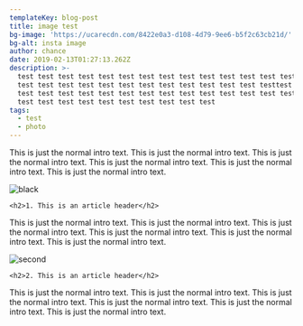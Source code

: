 ```yaml
---
templateKey: blog-post
title: image test
bg-image: 'https://ucarecdn.com/8422e0a3-d108-4d79-9ee6-b5f2c63cb21d/'
bg-alt: insta image
author: chance
date: 2019-02-13T01:27:13.262Z
description: >-
  test test test test test test test test test test test test test test test
  test test test test test test test test test test test test testtest test test
  test test test test test test test test test test test test test test test
  test test test test test test test test test test
tags:
  - test
  - photo
---
```

This is just the normal intro text. This is just the normal intro text. This is just the normal intro text. This is just the normal intro text. This is just the normal intro text. This is just the normal intro text.

![black](https://ucarecdn.com/1eef9e7f-429c-4691-bf60-d611b3091045/ "caption")

`<h2>1. This is an article header</h2>`

This is just the normal intro text. This is just the normal intro text. This is just the normal intro text. This is just the normal intro text. This is just the normal intro text. This is just the normal intro text.

![second](https://ucarecdn.com/e7f67f97-9b49-478c-97fd-ede061455c44/ "caption 2")

`<h2>2. This is an article header</h2>`

This is just the normal intro text. This is just the normal intro text. This is just the normal intro text. This is just the normal intro text. This is just the normal intro text. This is just the normal intro text.
